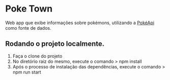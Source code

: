 # Poke Town

Web app que exibe informações sobre pokémons, utilizando a [PokéApi](https://pokeapi.co/) como fonte de dados.

## Rodando o projeto localmente.

1.  Faça o clone do projeto
2.  No diretório raiz do mesmo, execute o comando > npm install
3.  Após o processo de instalação das dependências, execute o comando > npm run start
